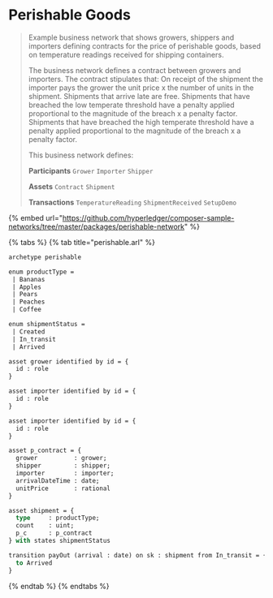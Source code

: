 # Perishable Goods

> Example business network that shows growers, shippers and importers defining contracts for the price of perishable goods, based on temperature readings received for shipping containers.
>
> The business network defines a contract between growers and importers. The contract stipulates that: On receipt of the shipment the importer pays the grower the unit price x the number of units in the shipment. Shipments that arrive late are free. Shipments that have breached the low temperate threshold have a penalty applied proportional to the magnitude of the breach x a penalty factor. Shipments that have breached the high temperate threshold have a penalty applied proportional to the magnitude of the breach x a penalty factor.
>
> This business network defines:
>
> **Participants** `Grower` `Importer` `Shipper`
>
> **Assets** `Contract` `Shipment`
>
> **Transactions** `TemperatureReading` `ShipmentReceived` `SetupDemo`

{% embed url="https://github.com/hyperledger/composer-sample-networks/tree/master/packages/perishable-network" %}

{% tabs %}
{% tab title="perishable.arl" %}
```ocaml
archetype perishable

enum productType =
 | Bananas
 | Apples
 | Pears
 | Peaches
 | Coffee

enum shipmentStatus =
 | Created
 | In_transit
 | Arrived

asset grower identified by id = {
  id : role
}

asset importer identified by id = {
  id : role
}

asset importer identified by id = {
  id : role
}

asset p_contract = {
  grower          : grower;
  shipper         : shipper;
  importer        : importer;
  arrivalDateTime : date;
  unitPrice       : rational
}

asset shipment = {
  type     : productType;
  count    : uint;
  p_c      : p_contract
} with states shipmentStatus

transition payOut (arrival : date) on sk : shipment from In_transit = {
  to Arrived
}

```
{% endtab %}
{% endtabs %}


